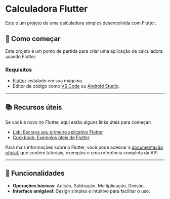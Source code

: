 # Calculadora Flutter

Este é um projeto de uma calculadora simples desenvolvida com Flutter.

## 🚀 Como começar

Este projeto é um ponto de partida para criar uma aplicação de calculadora usando Flutter.

### Requisitos

- [Flutter](https://flutter.dev/docs/get-started/install) instalado em sua máquina.
- Editor de código como [VS Code](https://code.visualstudio.com/) ou [Android Studio](https://developer.android.com/studio).

---

## 📚 Recursos úteis

Se você é novo no Flutter, aqui estão alguns links úteis para começar:

- [Lab: Escreva seu primeiro aplicativo Flutter](https://docs.flutter.dev/get-started/codelab)
- [Cookbook: Exemplos úteis de Flutter](https://docs.flutter.dev/cookbook)

Para mais informações sobre o Flutter, você pode acessar a [documentação oficial](https://docs.flutter.dev/), que contém tutoriais, exemplos e uma referência completa da API.

---

## 🔧 Funcionalidades

- **Operações básicas**: Adição, Subtração, Multiplicação, Divisão.
- **Interface amigável**: Design simples e intuitivo para facilitar o uso.
